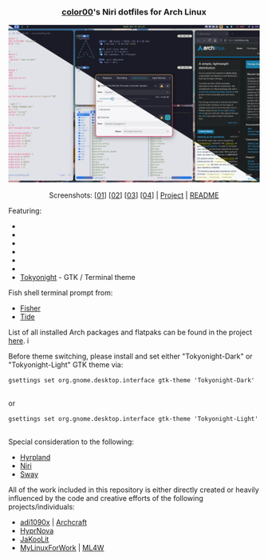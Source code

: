 <div align="center">

  ### [color00](https://github.com/color00)'s Niri dotfiles for Arch Linux

  <img src="assets/screenshot-01.png" alt="preview desktop"/>

  Screenshots: \[[01](assets/screenshot-01.png)\] \[[02](assets/screenshot-02.png)\] \[[03](assets/screenshot-03.png)\] \[[04](assets/screenshot-04.png)\] | [Project](https://github.com/color00/arch-niri-public) | [README](https://github.com/color00/arch-niri-public/blob/main/README.md)

</div>

Featuring:
- []()
- []()
- []()
- []()
- []()
- []()
- [Tokyonight](https://aur.archlinux.org/pkgbase/tokyonight-gtk-theme-git) - GTK / Terminal theme

Fish shell terminal prompt from:
 - [Fisher](https://github.com/jorgebucaran/fisher)
 - [Tide](https://github.com/IlanCosman/tide)

List of all installed Arch packages and flatpaks can be found in the project [here](.config/current).  i

Before theme switching, please install and set either "Tokyonight-Dark" or "Tokyonight-Light" GTK theme via:
```
gsettings set org.gnome.desktop.interface gtk-theme 'Tokyonight-Dark'
  
```
or
```
gsettings set org.gnome.desktop.interface gtk-theme 'Tokyonight-Light'
  
```

Special consideration to the following:
  - [Hyrpland](https://hyprland.org/)
  - [Niri](https://github.com/YaLTeR/niri) 
  - [Sway](https://swaywm.org/)

All of the work included in this repository is either directly created or heavily influenced by the code and creative efforts of the following projects/individuals:  
 - [adi1090x](https://github.com/adi1090x) | [Archcraft](https://archcraft.io/)
 - [HyprNova](https://github.com/zDyanTB/HyprNova)
 - [JaKooLit](https://github.com/JaKooLit/Arch-Hyprland)
 - [MyLinuxForWork](https://github.com/mylinuxforwork/dotfiles) | [ML4W](https://www.ml4w.com/)
